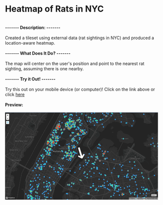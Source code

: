 # Heatmap of Rats in NYC
<br><strong> ------- Description: ------- </strong><br><br>Created a tileset using external data (rat sightings in NYC) and produced a location-aware heatmap.<br>
<br><strong> ------- What Does It Do? ------- </strong><br><br> The map will center on the user's position and point to the nearest rat sighting, assuming there is one nearby.<br>
<BR><strong> ------- Try it Out! ------- </strong><br><br> Try this out on your mobile device (or computer)! Click on the link above or click <a href="https://leesel.github.io/nyc_rats/" target="_blank">here</a><br><br>
<strong> Preview: </strong> </br><br>
<img src="nyc_rats_heatmap.png" alt="nyc rats heatmap"/>
